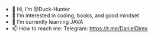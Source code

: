 - 👋 Hi, I’m @Duck-Hunter
- 👀 I’m interested in coding, books, and good mindset
- 🌱 I’m currently learning JAVA
- 📫 How to reach me: Telegram: https://t.me/DanielDirex

<!---
Duck-Hunter/Duck-Hunter is a ✨ special ✨ repository because its `README.md` (this file) appears on your GitHub profile.
You can click the Preview link to take a look at your changes.
--->
